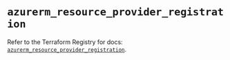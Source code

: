 # `azurerm_resource_provider_registration`

Refer to the Terraform Registry for docs: [`azurerm_resource_provider_registration`](https://registry.terraform.io/providers/hashicorp/azurerm/3.86.0/docs/resources/resource_provider_registration).
